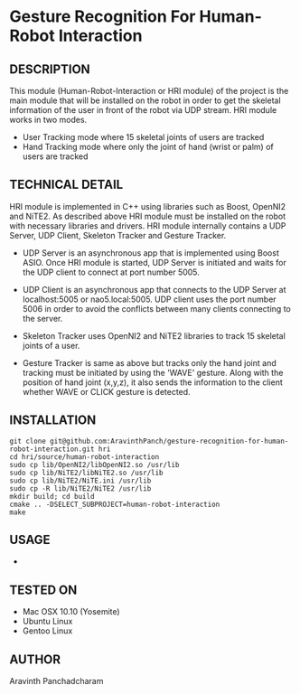 Gesture Recognition For Human-Robot Interaction
==================================================================

DESCRIPTION
--------------------------------------
This module (Human-Robot-Interaction or HRI module) of the project is the main module that will be installed on the robot in order to get the skeletal information of the user in front of the robot via UDP stream.
HRI module works in two modes.

- User Tracking mode where 15 skeletal joints of users are tracked
- Hand Tracking mode where only the joint of hand (wrist or palm) of users are tracked


TECHNICAL DETAIL
--------------------------------------
HRI module is implemented in C++ using libraries such as Boost, OpenNI2 and NiTE2.
As described above HRI module must be installed on the robot with necessary libraries and drivers.
HRI module internally contains a UDP Server, UDP Client, Skeleton Tracker and Gesture Tracker.

- UDP Server is an asynchronous app that is implemented using Boost ASIO.
Once HRI module is started, UDP Server is initiated and waits for the UDP client to connect at port number 5005.

- UDP Client is an asynchronous app that connects to the UDP Server at localhost:5005 or nao5.local:5005.
UDP client uses the port number 5006 in order to avoid the conflicts between many clients connecting to the server.

- Skeleton Tracker uses OpenNI2 and NiTE2 libraries to track 15 skeletal joints of a user.

- Gesture Tracker is same as above but tracks only the hand joint and tracking must be initiated by using the 'WAVE' gesture.
Along with the position of hand joint (x,y,z), it also sends the information to the client whether WAVE or CLICK gesture is detected.


INSTALLATION
--------------------------------------

```
git clone git@github.com:AravinthPanch/gesture-recognition-for-human-robot-interaction.git hri
cd hri/source/human-robot-interaction
sudo cp lib/OpenNI2/libOpenNI2.so /usr/lib
sudo cp lib/NiTE2/libNiTE2.so /usr/lib
sudo cp lib/NiTE2/NiTE.ini /usr/lib
sudo cp -R lib/NiTE2/NiTE2 /usr/lib
mkdir build; cd build
cmake .. -DSELECT_SUBPROJECT=human-robot-interaction
make
```



USAGE
--------------------------------------
-



TESTED ON
--------------------------------------
- Mac OSX 10.10 (Yosemite)
- Ubuntu Linux
- Gentoo Linux



AUTHOR
--------------------------------------
Aravinth Panchadcharam